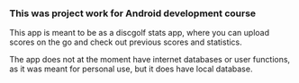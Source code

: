### This was project work for Android development course

This app is meant to be as a discgolf stats app, where you can upload scores on the go and check out previous scores and statistics. 

The app does not at the moment have internet databases or user functions, as it was meant for personal use, but it does have local database.
